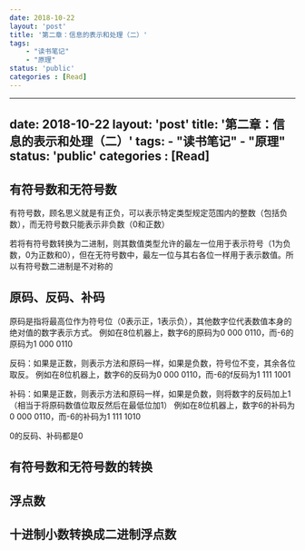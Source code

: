 ```yaml
---
date: 2018-10-22
layout: 'post'
title: '第二章：信息的表示和处理（二）'
tags:
    - "读书笔记"
    - "原理"
status: 'public'
categories : [Read]
---
```


---
date: 2018-10-22
layout: 'post'
title: '第二章：信息的表示和处理（二）'
tags:
    - "读书笔记"
    - "原理"
status: 'public'
categories : [Read]
---

## 有符号数和无符号数
有符号数，顾名思义就是有正负，可以表示特定类型规定范围内的整数（包括负数），而无符号数只能表示非负数（0和正数）

若将有符号数转换为二进制，则其数值类型允许的最左一位用于表示符号（1为负数，0为正数和0），但在无符号数中，最左一位与其右各位一样用于表示数值。所以有符号数二进制是不对称的

## 原码、反码、补码
原码是指将最高位作为符号位（0表示正，1表示负），其他数字位代表数值本身的绝对值的数字表示方式。
例如在8位机器上，数字6的原码为0 000 0110，而-6的原码为1 000 0110

反码：如果是正数，则表示方法和原码一样，如果是负数，符号位不变，其余各位取反。
例如在8位机器上，数字6的反码为0 000 0110，而-6的f反码为1 111 1001

补码：如果是正数，则表示方法和原码一样，如果是负数，则将数字的反码加上1（相当于将原码数值位取反然后在最低位加1）
例如在8位机器上，数字6的补码为0 000 0110，而-6的补码为1 111 1010

0的反码、补码都是0

## 有符号数和无符号数的转换

## 浮点数

## 十进制小数转换成二进制浮点数


